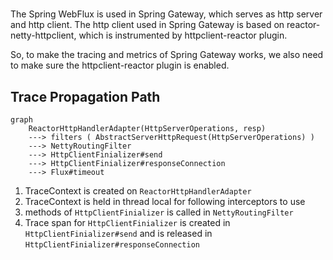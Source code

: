
#
The Spring WebFlux is used in Spring Gateway, which serves as http server and http client.
The http client used in Spring Gateway is based on reactor-netty-httpclient,
which is instrumented by httpclient-reactor plugin.

So, to make the tracing and metrics of Spring Gateway works,
we also need to make sure the httpclient-reactor plugin is enabled.

## Trace Propagation Path

```mermaid
graph 
    ReactorHttpHandlerAdapter(HttpServerOperations, resp)
    ---> filters ( AbstractServerHttpRequest(HttpServerOperations) )
    ---> NettyRoutingFilter 
    ---> HttpClientFinializer#send
    ---> HttpClientFinializer#responseConnection
    ---> Flux#timeout
```

1. TraceContext is created on `ReactorHttpHandlerAdapter`
2. TraceContext is held in thread local for following interceptors to use
3. methods of `HttpClientFinializer` is called in `NettyRoutingFilter`
4. Trace span for `HttpClientFinializer` is created in `HttpClientFinializer#send` and is released in `HttpClientFinializer#responseConnection`